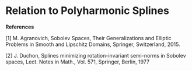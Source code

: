 # Relation to Polyharmonic Splines

**References**

[1] M. Agranovich, Sobolev Spaces, Their Generalizations and Elliptic Problems in Smooth and Lipschitz Domains, Springer, Switzerland, 2015.

[2] J. Duchon, Splines minimizing rotation-invariant semi-norms in Sobolev spaces, Lect. Notes in Math., Vol. 571, Springer, Berlin, 1977
